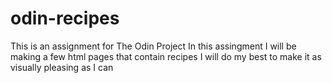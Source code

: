# odin-recipes
This is an assignment for The Odin Project
In this assingment I will be making a few html pages that contain recipes
I will do my best to make it as visually pleasing as I can
